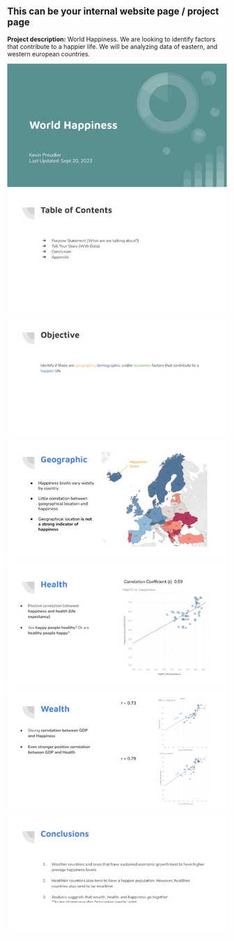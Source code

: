 ## This can be your internal website page / project page

**Project description:** World Happiness. We are looking to identify factors that contribute to a happier life. We will be analyzing data of eastern, and western european countries.


<img src="/World Happiness.jpg?raw=true"/>
<img src="/World Happiness (1).jpg?raw=true"/>
<img src="/World Happiness (2).jpg?raw=true"/>
<img src="/World Happiness (3).jpg?raw=true"/>
<img src="/World Happiness (4).jpg?raw=true"/>
<img src="/World Happiness (5).jpg?raw=true"/>
<img src="/World Happiness (6).jpg?raw=true"/>

